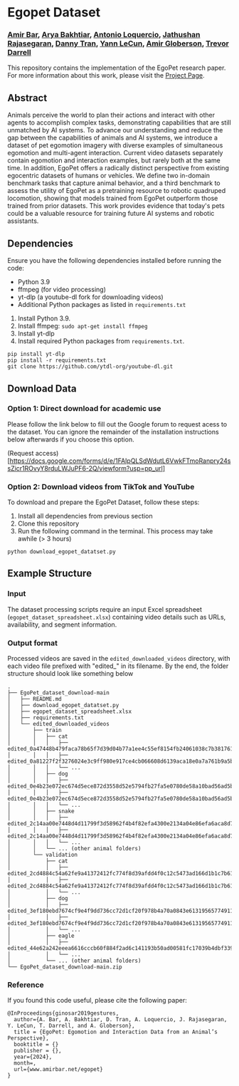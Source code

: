 # Egopet Dataset
### [Amir Bar](https://amirbar.net), [Arya Bakhtiar](), [Antonio Loquercio](https://antonilo.github.io/), [Jathushan Rajasegaran](https://people.eecs.berkeley.edu/~jathushan/), [Danny Tran](), [Yann LeCun](https://yann.lecun.com/), [Amir Globerson](http://www.cs.tau.ac.il/~gamir/), [Trevor Darrell](https://people.eecs.berkeley.edu/~trevor/)

This repository contains the implementation of the EgoPet research paper. For more information about this work, please visit the [Project Page](link-to-project-page).

## Abstract

Animals perceive the world to plan their actions and interact with other agents to accomplish complex tasks, demonstrating capabilities that are still unmatched by AI systems. To advance our understanding and reduce the gap between the capabilities of animals and AI systems, we introduce a dataset of pet egomotion imagery with diverse examples of simultaneous egomotion and multi-agent interaction. Current video datasets separately contain egomotion and interaction examples, but rarely both at the same time. In addition, EgoPet offers a radically distinct perspective from existing egocentric datasets of humans or vehicles.  We define two in-domain benchmark tasks that capture animal behavior, and a third benchmark to assess the utility of EgoPet as a pretraining resource to robotic quadruped locomotion, showing that models trained from EgoPet outperform those trained from prior datasets. This work provides evidence that today's pets could be a valuable resource for training future AI systems and robotic assistants.

## Dependencies

Ensure you have the following dependencies installed before running the code:

- Python 3.9
- ffmpeg (for video processing)
- yt-dlp (a youtube-dl fork for downloading videos)
- Additional Python packages as listed in `requirements.txt`

1. Install Python 3.9.
2. Install ffmpeg: `sudo apt-get install ffmpeg`
3. Install yt-dlp
4. Install required Python packages from `requirements.txt`.

```
pip install yt-dlp
pip install -r requirements.txt
git clone https://github.com/ytdl-org/youtube-dl.git
```

## Download Data

### Option 1: Direct download for academic use

Please follow the link below to fill out the Google forum to request acess to the dataset. You can ignore the remainder of the installation instructions below afterwards if you choose this option. 

(Request access)[https://docs.google.com/forms/d/e/1FAIpQLSdWdutL6VwkFTmoRanpry24ssZicr1ROvyY8rduLWJuPF6-2Q/viewform?usp=pp_url]

### Option 2: Download videos from TikTok and YouTube 

To download and prepare the EgoPet Dataset, follow these steps:

1. Install all dependencies from previous section 
2. Clone this repository  
3. Run the following command in the terminal. This process may take awhile (> 3 hours)

```
python download_egopet_datatset.py
```

## Example Structure 

### Input

The dataset processing scripts require an input Excel spreadsheet (`egopet_dataset_spreadsheet.xlsx`) containing video details such as URLs, availability, and segment information.

### Output format

Processed videos are saved in the `edited_downloaded_videos` directory, with each video file prefixed with "edited_" in its filename. By the end, the folder structure should look like something below

```
.
├── EgoPet_dataset_download-main
│   ├── README.md
│   ├── download_egopet_datatset.py
│   ├── egopet_dataset_spreadsheet.xlsx
│   ├── requirements.txt
│   └── edited_downloaded_videos
│       ├── train
│       │   ├── cat
│       │   │   ├── edited_0a47448b479faca78b65f7d39d04b77a1ee4c55ef8154fb24061038c7b381761_segment_1.mp4
│       │   │   ├── edited_0a81227f2f3276024e3c9ff980e917ce4cb066608d6139aca18e0a7a761b9a5b_segment_1.mp4
│       │   │   └── ...
│       │   ├── dog
│       │   │   ├── edited_0e4b23e072ec674d5ece872d3558d52e5794fb27fa5e0780de58a10bad56ad5b_segment_078.mp4
│       │   │   ├── edited_0e4b23e072ec674d5ece872d3558d52e5794fb27fa5e0780de58a10bad56ad5b_segment_080.mp4
│       │   │   └── ...
│       │   ├── snake
│       │   │   ├── edited_2c14aa00e7448d4d11799f3d58962f4b4f82efa4300e2134a04e86efa6aca8d7_segment_3.mp4
│       │   │   ├── edited_2c14aa00e7448d4d11799f3d58962f4b4f82efa4300e2134a04e86efa6aca8d7_segment_9.mp4
│       │   │   └── ...
│       │   └── ... (other animal folders)
│       └── validation
│           ├── cat
│           │   ├── edited_2cd4884c54a62fe9a41372412fc774f8d39afdd4f0c12c5473ad166d1b1c7b61_segment_7.mp4
│           │   ├── edited_2cd4884c54a62fe9a41372412fc774f8d39afdd4f0c12c5473ad166d1b1c7b61_segment_45.mp4
│           │   └── ...
│           ├── dog
│           │   ├── edited_3ef180ebd7674cf9e4f9dd736cc72d1cf20f978b4a70a0843e61319565774911_segment_5.mp4
│           │   ├── edited_3ef180ebd7674cf9e4f9dd736cc72d1cf20f978b4a70a0843e61319565774911_segment_6.mp4
│           │   └── ...
│           ├── eagle
│           │   ├── edited_44e62a242eeea6616cccb60f884f2ad6c141193b50ad00581fc17039b4dbf339_segment_9.mp4
│           │   └── ...
│           └── ... (other animal folders)
└── EgoPet_dataset_download-main.zip
```

### Reference
If you found this code useful, please cite the following paper:

```
@InProceedings{ginosar2019gestures,
  author={A. Bar, A. Bakhtiar, D. Tran, A. Loquercio, J. Rajasegaran, Y. LeCun, T. Darrell, and A. Globerson},
  title = {EgoPet: Egomotion and Interaction Data from an Animal’s Perspective},
  booktitle = {}
  publisher = {},
  year={2024},
  month=,
  url={www.amirbar.net/egopet}
}
```

 
